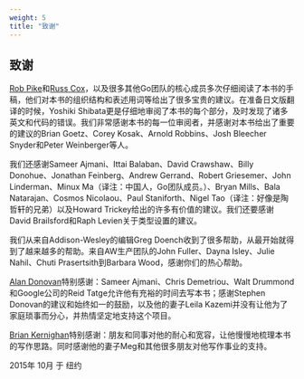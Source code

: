 ```yaml
---
weight: 5
title: "致谢"
---
```


## 致谢

[Rob Pike](http://genius.cat-v.org/rob-pike/)和[Russ Cox](http://research.swtch.com/)，以及很多其他Go团队的核心成员多次仔细阅读了本书的手稿，他们对本书的组织结构和表述用词等给出了很多宝贵的建议。在准备日文版翻译的时候，Yoshiki Shibata更是仔细地审阅了本书的每个部分，及时发现了诸多英文和代码的错误。我们非常感谢本书的每一位审阅者，并感谢对本书给出了重要的建议的Brian Goetz、Corey Kosak、Arnold Robbins、Josh Bleecher Snyder和Peter Weinberger等人。

我们还感谢Sameer Ajmani、Ittai Balaban、David Crawshaw、Billy Donohue、Jonathan Feinberg、Andrew Gerrand、Robert Griesemer、John Linderman、Minux Ma（译注：中国人，Go团队成员。）、Bryan Mills、Bala Natarajan、Cosmos Nicolaou、Paul Staniforth、Nigel Tao（译注：好像是陶哲轩的兄弟）以及Howard Trickey给出的许多有价值的建议。我们还要感谢David Brailsford和Raph Levien关于类型设置的建议。

我们从来自Addison-Wesley的编辑Greg Doench收到了很多帮助，从最开始就得到了越来越多的帮助。来自AW生产团队的John Fuller、Dayna Isley、Julie Nahil、Chuti Prasertsith到Barbara Wood，感谢你们的热心帮助。

[Alan Donovan](https://github.com/adonovan)特别感谢：Sameer Ajmani、Chris Demetriou、Walt Drummond和Google公司的Reid Tatge允许他有充裕的时间去写本书；感谢Stephen Donovan的建议和始终如一的鼓励，以及他的妻子Leila Kazemi并没有让他为了家庭琐事而分心，并热情坚定地支持这个项目。

[Brian Kernighan](http://www.cs.princeton.edu/~bwk/)特别感谢：朋友和同事对他的耐心和宽容，让他慢慢地梳理本书的写作思路。同时感谢他的妻子Meg和其他很多朋友对他写作事业的支持。

2015年 10月 于 纽约

